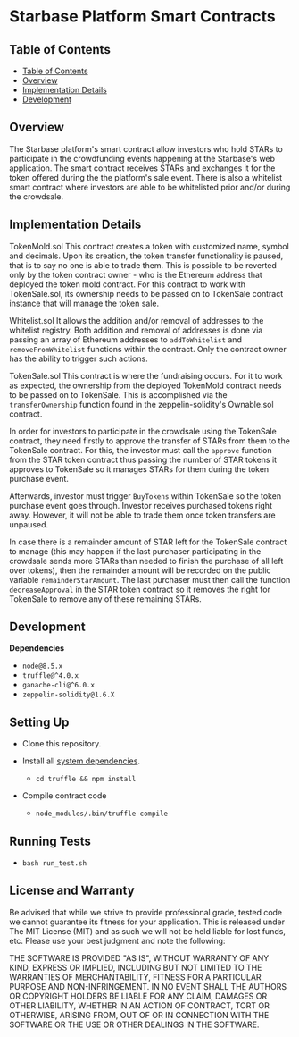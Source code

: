 # Starbase Platform Smart Contracts

## Table of Contents

* [Table of Contents](#table-of-contents)
* [Overview](#overview)
* [Implementation Details](#implementation-details)
* [Development](#development)

## Overview

The Starbase platform's smart contract allow investors who hold STARs to participate in the crowdfunding events happening at the Starbase's web application. The smart contract receives STARs and exchanges it for the token offered during the the platform's sale event. There is also a whitelist smart contract where investors are able to be whitelisted prior and/or during the crowdsale.

## Implementation Details

TokenMold.sol
This contract creates a token with customized name, symbol and decimals. Upon its creation, the token transfer functionality is paused, that is to say no one is able to trade them. This is possible to be reverted only by the token contract owner - who is the Ethereum address that deployed the token mold contract.
For this contract to work with TokenSale.sol, its ownership needs to be passed on to TokenSale contract instance that will manage the token sale.

Whitelist.sol
It allows the addition and/or removal of addresses to the whitelist registry. Both addition and removal of addresses is done via passing an array of Ethereum addresses to `addToWhitelist` and `removeFromWhitelist` functions within the contract. Only the contract owner has the ability to trigger such actions.

TokenSale.sol
This contract is where the fundraising occurs. For it to work as expected, the ownership from the deployed TokenMold contract needs to be passed on to TokenSale. This is accomplished via the `transferOwnership` function found in the zeppelin-solidity's Ownable.sol contract.

In order for investors to participate in the crowdsale using the TokenSale contract, they need firstly to approve the transfer of STARs from them to the TokenSale contract. For this, the investor must call the `approve` function from the STAR token contract thus passing the number of STAR tokens it approves to TokenSale so it manages STARs for them during the token purchase event.

Afterwards, investor must trigger `BuyTokens` within TokenSale so the token purchase event goes through. Investor receives purchased tokens right away. However, it will not be able to trade them once token transfers are unpaused.

In case there is a remainder amount of STAR left for the TokenSale contract to manage (this may happen if the last purchaser participating in the crowdsale sends more STARs than needed to finish the purchase of all left over tokens), then the remainder amount will be recorded on the public variable `remainderStarAmount`. The last purchaser must then call the function `decreaseApproval` in the STAR token contract so it removes the right for TokenSale to remove any of these remaining STARs.

## Development

**Dependencies**

* `node@8.5.x`
* `truffle@^4.0.x`
* `ganache-cli@^6.0.x`
* `zeppelin-solidity@1.6.X`

## Setting Up

* Clone this repository.

* Install all [system dependencies](#development).

  * `cd truffle && npm install`

* Compile contract code

  * `node_modules/.bin/truffle compile`

## Running Tests

* `bash run_test.sh`

## License and Warranty

Be advised that while we strive to provide professional grade, tested code we cannot guarantee its fitness for your application. This is released under The MIT License (MIT) and as such we will not be held liable for lost funds, etc. Please use your best judgment and note the following:

THE SOFTWARE IS PROVIDED "AS IS", WITHOUT WARRANTY OF ANY KIND, EXPRESS OR IMPLIED, INCLUDING BUT NOT LIMITED TO THE WARRANTIES OF MERCHANTABILITY, FITNESS FOR A PARTICULAR PURPOSE AND NON-INFRINGEMENT. IN NO EVENT SHALL THE AUTHORS OR COPYRIGHT HOLDERS BE LIABLE FOR ANY CLAIM, DAMAGES OR OTHER LIABILITY, WHETHER IN AN ACTION OF CONTRACT, TORT OR OTHERWISE, ARISING FROM, OUT OF OR IN CONNECTION WITH THE SOFTWARE OR THE USE OR OTHER DEALINGS IN THE SOFTWARE.

